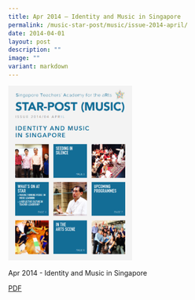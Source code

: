 ```yaml
---
title: Apr 2014 – Identity and Music in Singapore
permalink: /music-star-post/music/issue-2014-april/
date: 2014-04-01
layout: post
description: ""
image: ""
variant: markdown
---
```

<img src="/images/fff.png" style="width:50%">
		 
Apr 2014 - Identity and Music in Singapore

[PDF](/files/3fd7a20ae_u8595.pdf)